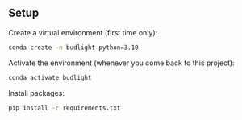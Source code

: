## Setup

Create a virtual environment (first time only):

```sh
conda create -n budlight python=3.10
```

Activate the environment (whenever you come back to this project):

```sh
conda activate budlight
```

Install packages:

```sh
pip install -r requirements.txt